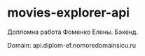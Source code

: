 # movies-explorer-api
Допломна работа Фоменко Елены.
Бэкенд.

Domain: api.diplom-ef.nomoredomainsicu.ru
